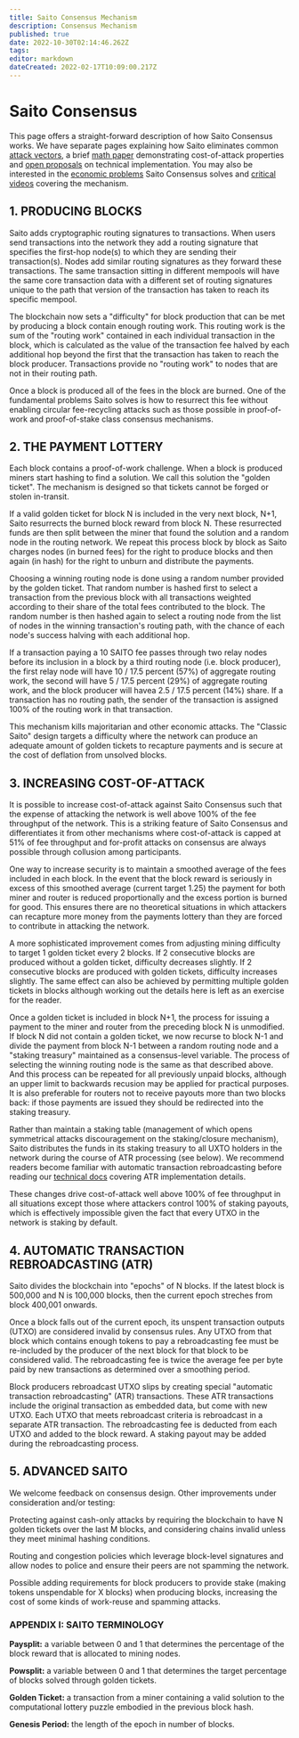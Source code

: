 ```yaml
---
title: Saito Consensus Mechanism
description: Consensus Mechanism
published: true
date: 2022-10-30T02:14:46.262Z
tags: 
editor: markdown
dateCreated: 2022-02-17T10:09:00.217Z
---
```


# Saito Consensus

This page offers a straight-forward description of how Saito Consensus works. We have separate pages explaining how Saito eliminates common [attack vectors](/consensus/attack-vectors), a brief [math paper](/consensus/math) demonstrating cost-of-attack properties and [open proposals](/consensus/proposals) on technical implementation. You may also be interested in the [economic problems](/consensus/economics) Saito Consensus solves and [critical videos](/consensus/videos) covering the mechanism.

## 1. PRODUCING BLOCKS

Saito adds cryptographic routing signatures to transactions. When users send transactions into the network they add a routing signature that specifies the first-hop node(s) to which they are sending their transaction(s). Nodes add similar routing signatures as they forward these transactions. The same transaction sitting in different mempools will have the same core transaction data with a different set of routing signatures unique to the path that version of the transaction has taken to reach its specific mempool.

The blockchain now sets a "difficulty" for block production that can be met by producing a block contain enough routing work. This routing work is the sum of the "routing work" contained in each individual transaction in the block, which is calculated as the value of the transaction fee halved by each additional hop beyond the first that the transaction has taken to reach the block producer. Transactions provide no "routing work" to nodes that are not in their routing path.

Once a block is produced all of the fees in the block are burned. One of the fundamental problems Saito solves is how to resurrect this fee without enabling circular fee-recycling attacks such as those possible in proof-of-work and proof-of-stake class consensus mechanisms.

## 2. THE PAYMENT LOTTERY

Each block contains a proof-of-work challenge. When a block is produced miners start hashing to find a solution. We call this solution the "golden ticket". The mechanism is designed so that tickets cannot be forged or stolen in-transit.

If a valid golden ticket for block N is included in the very next block, N+1, Saito resurrects the burned block reward from block N. These resurrected funds are then split between the miner that found the solution and a random node in the routing network. We repeat this process block by block as Saito charges nodes (in burned fees) for the right to produce blocks and then again (in hash) for the right to unburn and distribute the payments.

Choosing a winning routing node is done using a random number provided by the golden ticket. That random number is hashed first to select a transaction from the previous block with all transactions weighted according to their share of the total fees contributed to the block. The random number is then hashed again to select a routing node from the list of nodes in the winning transaction's routing path, with the chance of each node's success halving with each additional hop.

If a transaction paying a 10 SAITO fee passes through two relay nodes before its inclusion in a block by a third routing node (i.e. block producer), the first relay node will have 10 / 17.5 percent (57%) of aggregate routing work, the second will have 5 / 17.5 percent (29%) of aggregate routing work, and the block producer will havea  2.5 / 17.5 percent (14%) share. If a transaction has no routing path, the sender of the transaction is assigned 100% of the routing work in that transaction.

This mechanism kills majoritarian and other economic attacks. The "Classic Saito" design targets a difficulty where the network can produce an adequate amount of golden tickets to recapture payments and is secure at the cost of deflation from unsolved blocks.


## 3. INCREASING COST-OF-ATTACK

It is possible to increase cost-of-attack against Saito Consensus such that the expense of attacking the network is well above 100% of the fee throughput of the network. This is a striking feature of Saito Consensus and differentiates it from other mechanisms where cost-of-attack is capped at 51% of fee throughput and for-profit attacks on consensus are always possible through collusion among participants.

One way to increase security is to maintain a smoothed average of the fees included in each block. In the event that the block reward is seriously in excess of this smoothed average (current target 1.25) the payment for both miner and router is reduced proportionally and the excess portion is burned for good. This ensures there are no theoretical situations in which attackers can recapture more money from the payments lottery than they are forced to contribute in attacking the network.

A more sophisticated improvement comes from adjusting mining difficulty to target 1 golden ticket every 2 blocks. If 2 consecutive blocks are produced without a golden ticket, difficulty decreases slightly. If 2 consecutive blocks are produced with golden tickets, difficulty increases slightly. The same effect can also be achieved by permitting multiple golden tickets in blocks although working out the details here is left as an exercise for the reader.

Once a golden ticket is included in block N+1, the process for issuing a payment to the miner and router from the preceding block N is unmodified. If block N did not contain a golden ticket, we now recurse to block N-1 and divide the payment from block N-1 between a random routing node and a "staking treasury" maintained as a consensus-level variable. The process of selecting the winning routing node is the same as that described above. And this process can be repeated for all previously unpaid blocks, although an upper limit to backwards recusion may be applied for practical purposes. It is also preferable for routers not to receive payouts more than two blocks back: if those payments are issued they should be redirected into the staking treasury.

Rather than maintain a staking table (management of which opens symmetrical attacks discouragement on the staking/closure mechanism), Saito distributes the funds in its staking treasury to all UXTO holders in the network during the course of ATR processing (see below). We recommend readers become familiar with automatic transaction rebroadcasting before reading our [technical docs](https://github.com/SaitoTech/saito-implementation-proposals/blob/main/proposals/001_simplified_staking.md) covering ATR implementation details.

These changes drive cost-of-attack well above 100% of fee throughput in all situations except those where attackers control 100% of staking payouts, which is effectively impossible given the fact that every UTXO in the network is staking by default.

## 4. AUTOMATIC TRANSACTION REBROADCASTING (ATR)

Saito divides the blockchain into "epochs" of N blocks. If the latest block is 500,000 and N is 100,000 blocks, then the current epoch streches from block 400,001 onwards.

Once a block falls out of the current epoch, its unspent transaction outputs (UTXO) are considered invalid by consensus rules. Any UTXO from that block which contains enough tokens to pay a rebroadcasting fee must be re-included by the producer of the next block for that block to be considered valid. The rebroadcasting fee is twice the average fee per byte paid by new transactions as determined over a smoothing period.

Block producers rebroadcast UTXO slips by creating special "automatic transaction rebroadcasting" (ATR) transactions. These ATR transactions include the original transaction as embedded data, but come with new UTXO. Each UTXO that meets rebroadcast criteria is rebroadcast in a separate ATR transaction. The rebroadcasting fee is deducted from each UTXO and added to the block reward. A staking payout may be added during the rebroadcasting process. 


## 5. ADVANCED SAITO

We welcome feedback on consensus design. Other improvements under consideration and/or testing:

Protecting against cash-only attacks by requiring the blockchain to have N golden tickets over the last M blocks, and considering chains invalid unless they meet minimal hashing conditions.

Routing and congestion policies which leverage block-level signatures and allow nodes to police and ensure their peers are not spamming the network.

Possible adding requirements for block producers to provide stake (making tokens unspendable for X blocks) when producing blocks, increasing the cost of some kinds of work-reuse and spamming attacks.


### APPENDIX I: SAITO TERMINOLOGY

**Paysplit:** a variable between 0 and 1 that determines the percentage of the block reward that is allocated to mining nodes.

**Powsplit:** a variable between 0 and 1 that determines the target percentage of blocks solved through golden tickets.

**Golden Ticket:** a transaction from a miner containing a valid solution to the computational lottery puzzle embodied in the previous block hash.

**Genesis Period:** the length of the epoch in number of blocks.




